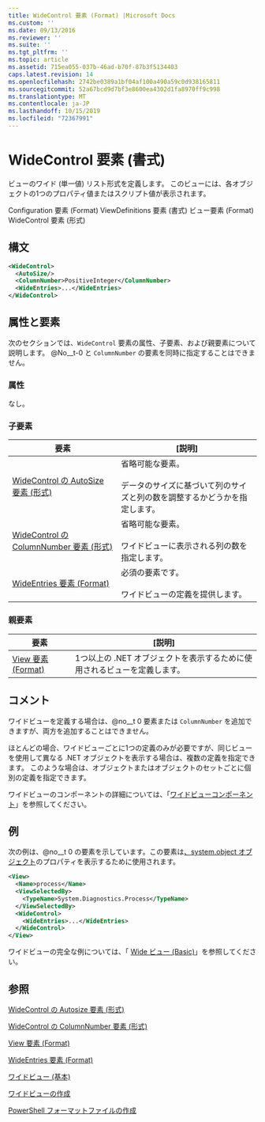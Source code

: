 ```yaml
---
title: WideControl 要素 (Format) |Microsoft Docs
ms.custom: ''
ms.date: 09/13/2016
ms.reviewer: ''
ms.suite: ''
ms.tgt_pltfrm: ''
ms.topic: article
ms.assetid: 715ea055-037b-46ad-b70f-87b3f5134403
caps.latest.revision: 14
ms.openlocfilehash: 2742be0389a1bf04af100a490a59c0d938165811
ms.sourcegitcommit: 52a67bcd9d7bf3e8600ea4302d1fa8970ff9c998
ms.translationtype: MT
ms.contentlocale: ja-JP
ms.lasthandoff: 10/15/2019
ms.locfileid: "72367991"
---
```

# <a name="widecontrol-element-format"></a>WideControl 要素 (書式)

ビューのワイド (単一値) リスト形式を定義します。 このビューには、各オブジェクトの1つのプロパティ値またはスクリプト値が表示されます。

Configuration 要素 (Format) ViewDefinitions 要素 (書式) ビュー要素 (Format) WideControl 要素 (形式)

## <a name="syntax"></a>構文

```xml
<WideControl>
  <AutoSize/>
  <ColumnNumber>PositiveInteger</ColumnNumber>
  <WideEntries>...</WideEntries>
</WideControl>
```

## <a name="attributes-and-elements"></a>属性と要素

次のセクションでは、`WideControl` 要素の属性、子要素、および親要素について説明します。 @No__t-0 と `ColumnNumber` の要素を同時に指定することはできません。

### <a name="attributes"></a>属性

なし。

### <a name="child-elements"></a>子要素

|要素|[説明]|
|-------------|-----------------|
|[WideControl の AutoSize 要素 (形式)](./autosize-element-for-widecontrol-format.md)|省略可能な要素。<br /><br /> データのサイズに基づいて列のサイズと列の数を調整するかどうかを指定します。|
|[WideControl の ColumnNumber 要素 (形式)](./columnnumber-element-for-widecontrol-format.md)|省略可能な要素。<br /><br /> ワイドビューに表示される列の数を指定します。|
|[WideEntries 要素 (Format)](./wideentries-element-for-widecontrol-format.md)|必須の要素です。<br /><br /> ワイドビューの定義を提供します。|

### <a name="parent-elements"></a>親要素

|要素|[説明]|
|-------------|-----------------|
|[View 要素 (Format)](./view-element-format.md)|1つ以上の .NET オブジェクトを表示するために使用されるビューを定義します。|

## <a name="remarks"></a>コメント

ワイドビューを定義する場合は、@no__t 0 要素または `ColumnNumber` を追加できますが、両方を追加することはできません。

ほとんどの場合、ワイドビューごとに1つの定義のみが必要ですが、同じビューを使用して異なる .NET オブジェクトを表示する場合は、複数の定義を指定できます。 このような場合は、オブジェクトまたはオブジェクトのセットごとに個別の定義を指定できます。

ワイドビューのコンポーネントの詳細については、「[ワイドビューコンポーネント](./creating-a-wide-view.md)」を参照してください。

## <a name="example"></a>例

次の例は、@no__t 0 の要素を示しています。この要素は[、system.object オブジェクト](/dotnet/api/System.Diagnostics.Process)のプロパティを表示するために使用されます。

```xml
<View>
  <Name>process</Name>
  <ViewSelectedBy>
    <TypeName>System.Diagnostics.Process</TypeName>
  </ViewSelectedBy>
  <WideControl>
    <WideEntries>...</WideEntries>
  </WideControl>
</View>
```

ワイドビューの完全な例については、「 [Wide ビュー (Basic)](./wide-view-basic.md)」を参照してください。

## <a name="see-also"></a>参照

[WideControl の Autosize 要素 (形式)](./autosize-element-for-widecontrol-format.md)

[WideControl の ColumnNumber 要素 (形式)](./columnnumber-element-for-widecontrol-format.md)

[View 要素 (Format)](./view-element-format.md)

[WideEntries 要素 (Format)](./wideentries-element-for-widecontrol-format.md)

[ワイドビュー (基本)](./wide-view-basic.md)

[ワイドビューの作成](./creating-a-wide-view.md)

[PowerShell フォーマットファイルの作成](./writing-a-powershell-formatting-file.md)
